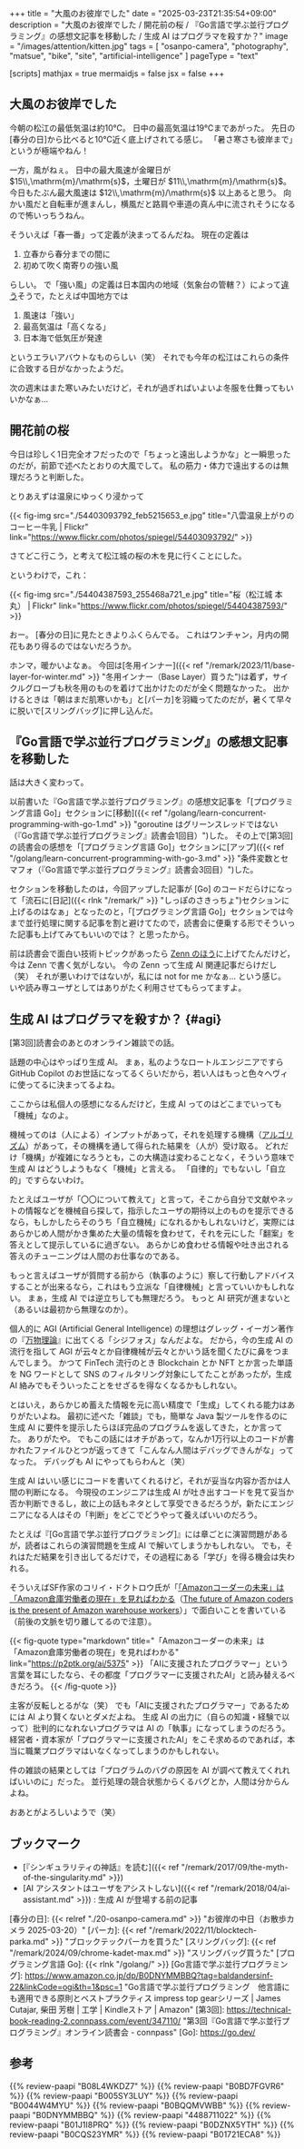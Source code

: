 +++
title = "大風のお彼岸でした"
date =  "2025-03-23T21:35:54+09:00"
description = "大風のお彼岸でした / 開花前の桜 / 『Go言語で学ぶ並行プログラミング』の感想文記事を移動した / 生成 AI はプログラマを殺すか？"
image = "/images/attention/kitten.jpg"
tags = [ "osanpo-camera", "photography", "matsue", "bike", "site", "artificial-intelligence" ]
pageType = "text"

[scripts]
  mathjax = true
  mermaidjs = false
  jsx = false
+++

## 大風のお彼岸でした

今朝の松江の最低気温は約10℃。
日中の最高気温は19℃まであがった。
先日の[春分の日]から比べると10℃近く底上げされてる感じ。
「暑さ寒さも彼岸まで」というが極端やねん！

一方，風がねぇ。
日中の最大風速が金曜日が $15\\,\mathrm{m}/\mathrm{s}$，土曜日が $11\\,\mathrm{m}/\mathrm{s}$。
今日もたぶん最大風速は $12\\,\mathrm{m}/\mathrm{s}$ 以上あると思う。
向かい風だと自転車が進まんし，横風だと路肩や車道の真ん中に流されそうになるので怖いっちうねん。

そういえば「春一番」って定義が決まってるんだね。
現在の定義は

1. 立春から春分までの間に
2. 初めて吹く南寄りの強い風

らしい。
で「強い風」の定義は日本国内の地域（気象台の管轄？）によって[違う](https://tenki.jp/forecaster/deskpart/2025/03/03/32743.html#sub-title-b "今日3日は九州南部・奄美地方で春一番が吹きました(気象予報士 日直主任 2025年03月03日) - 日本気象協会 tenki.jp")そうで，たとえば中国地方では

1. 風速は「強い」
2. 最高気温は「高くなる」
3. 日本海で低気圧が発達

というエラいアバウトなものらしい（笑） それでも今年の松江はこれらの条件に合致する日がなかったようだ。

次の週末はまた寒いみたいだけど，それが過ぎればいよいよ冬服を仕舞ってもいいかなぁ...

## 開花前の桜

今日は珍しく1日完全オフだったので「ちょっと遠出しようかな」と一瞬思ったのだが，前節で述べたとおりの大風でして。
私の筋力・体力で遠出するのは無理だろうと判断した。

とりあえずは温泉にゆっくり浸かって

{{< fig-img src="./54403093792_feb5215653_e.jpg" title="八雲温泉上がりのコーヒー牛乳 | Flickr" link="https://www.flickr.com/photos/spiegel/54403093792/" >}}

さてどこ行こう，と考えて松江城の桜の木を見に行くことにした。

というわけで，これ：

{{< fig-img src="./54404387593_255468a721_e.jpg" title="桜（松江城 本丸） | Flickr" link="https://www.flickr.com/photos/spiegel/54404387593/" >}}

おー。
[春分の日]に見たときよりふくらんでる。
これはワンチャン，月内の開花もあり得るのではないだろうか。

ホンマ，暖かいよなぁ。
今回は[冬用インナー]({{< ref "/remark/2023/11/base-layer-for-winter.md" >}} "冬用インナー（Base Layer）買うた")は着ず，サイクルグローブも秋冬用のものを着けて出かけたのだが全く問題なかった。
出かけるときは「朝はまだ肌寒いかも」と[パーカ]を羽織ってたのだが，暑くて早々に脱いで[スリングバッグ]に押し込んだ。

## 『Go言語で学ぶ並行プログラミング』の感想文記事を移動した

話は大きく変わって。

以前書いた『Go言語で学ぶ並行プログラミング』の感想文記事を「[プログラミング言語 Go]」セクションに[移動]({{< ref "/golang/learn-concurrent-programming-with-go-1.md" >}} "goroutine はグリーンスレッドではない（『Go言語で学ぶ並行プログラミング』読書会1回目）")した。
その上で[第3回]の読書会の感想を「[プログラミング言語 Go]」セクションに[アップ]({{< ref "/golang/learn-concurrent-programming-with-go-3.md" >}} "条件変数とセマフォ（『Go言語で学ぶ並行プログラミング』読書会3回目）")した。

セクションを移動したのは，今回アップした記事が [Go] のコードだらけになって「流石に[日記]({{< rlnk "/remark/" >}} "しっぽのさきっちょ")セクションに上げるのはなぁ」となったのと，「[プログラミング言語 Go]」セクションでは今まで並行処理に関する記事を割と避けてたので，読書会に便乗する形でそういった記事も上げてみてもいいのでは？ と思ったから。

前は読書会で面白い技術トピックがあったら [Zenn のほう](https://zenn.dev/spiegel "Spiegelさんの記事一覧 | Zenn")に上げてたんだけど，今は Zenn で書く気がしない。
今の Zenn って生成 AI 関連記事だらけだし（笑） それが悪いわけではないが，私には not for me かなぁ... という感じ。
いや読み専ユーザとしてはありがたく利用させてもらってますよ。

## 生成 AI はプログラマを殺すか？ {#agi}

[第3回]読書会のあとのオンライン雑談での話。

話題の中心はやっぱり生成 AI。
まぁ，私のようなロートルエンジニアですら GitHub Copilot のお世話になってるくらいだから，若い人はもっと色々ヘヴィに使ってるに決まってるよね。

ここからは私個人の感想になるんだけど，生成 AI ってのはどこまでいっても「機械」なのよ。

機械ってのは（人による）インプットがあって，それを処理する機構（[アルゴリズム](https://mathgirls.hyuki.net/p/9e3 "アル＝フワーリズミー！ - by 結城浩 - 数学ガールのお知らせメール")）があって，その機構を通して得られた結果を（人が）受け取る。
どれだけ「機構」が複雑になろうとも，この大構造は変わることなく，そういう意味で生成 AI はどうしようもなく「機械」と言える。
「自律的」でもないし「自立的」ですらないわけ。

たとえばユーザが「〇〇について教えて」と言って，そこから自分で文献やネットの情報などを機械自ら探して，指示したユーザの期待以上のものを提示できるなら，もしかしたらそのうち「自立機械」になれるかもしれないけど，実際にはあらかじめ人間がかき集めた大量の情報を食わせて，それを元にした「翻案」を答えとして提示しているに過ぎない。
あらかじめ食わせる情報や吐き出される答えのチューニングは人間のお仕事なのである。

もっと言えばユーザが質問する前から（執事のように）察して行動しアドバイスすることが出来るなら，これはもう立派な「自律機械」と言っていいかもしれない。
まぁ，生成 AI では逆立ちしても無理だろう。
もっと AI 研究が進まないと（あるいは最初から無理なのか）。

個人的に AGI (Artificial General Intelligence) の理想はグレッグ・イーガン著作の『[万物理論](https://www.amazon.co.jp/dp/4488711022?tag=baldandersinf-22&linkCode=ogi&th=1&psc=1 "万物理論 (創元SF文庫) | グレッグ・イーガン, 山岸 真 |本 | 通販 | Amazon")』に出てくる「シジフォス」なんだよな。
だから，今の生成 AI の流行を指して AGI が云々とか自律機械が云々とかいう話を聞くたびに鼻をつまんでしまう。
かつて FinTech 流行のとき Blockchain とか NFT とか言った単語を NG ワードとして SNS のフィルタリング対象にしてたことがあったが，生成 AI 絡みでもそういったことをせざるを得なくなるかもしれない。

とはいえ，あらかじめ蓄えた情報を元に高い精度で「生成」してくれる能力はありがたいよね。
最初に述べた「雑談」でも，簡単な Java 製ツールを作るのに生成 AI に要件を提示したらほぼ完品のプログラムを返してきた，とか言ってた。
ありがたや。
でもこの話にはオチがあって，なんか1万行以上のコードが書かれたファイルひとつが返ってきて「こんなん人間はデバッグできんがな」ってなった。
デバッグも AI にやってもらわんと（笑）

生成 AI はいい感じにコードを書いてくれるけど，それが妥当な内容か否かは人間の判断になる。
今現役のエンジニアは生成 AI が吐き出すコードを見て妥当か否か判断できるし，故に上の話もネタとして享受できるだろうが，新たにエンジニアになる人はその「判断」をどこでどうやって養えばいいのだろう。

たとえば『[Go言語で学ぶ並行プログラミング]』には章ごとに演習問題があるが，読者はこれらの演習問題を生成 AI で解いてしまうかもしれない。
でも，それはただ結果を引き出してるだけで，その過程にある「学び」を得る機会は失われる。

そういえばSF作家のコリイ・ドクトロウ氏が「[「Amazonコーダーの未来」は「Amazon倉庫労働者の現在」を見ればわかる](https://p2ptk.org/ai/5375 "「Amazonコーダーの未来」は「Amazon倉庫労働者の現在」を見ればわかる » p2ptk[.]org")（[The future of Amazon coders is the present of Amazon warehouse workers](https://pluralistic.net/2025/03/13/electronic-whipping/ "Pluralistic: The future of Amazon coders is the present of Amazon warehouse workers (13 Mar 2025) – Pluralistic: Daily links from Cory Doctorow")）」で面白いことを書いている（前後の文脈を切り離してるので注意）。

{{< fig-quote type="markdown" title="「Amazonコーダーの未来」は「Amazon倉庫労働者の現在」を見ればわかる" link="https://p2ptk.org/ai/5375" >}}
「AIに支援されたプログラマー」という言葉を耳にしたなら、その都度「プログラマーに支援されたAI」と読み替えるべきだろう。
{{< /fig-quote >}}

主客が反転しとるがな（笑） でも「AIに支援されたプログラマー」であるためには AI より賢くないとダメだよね。
生成 AI の出力に（自らの知識・経験で以って）批判的になれないプログラマは AI の「執事」になってしまうのだろう。
経営者・資本家が「プログラマーに支援されたAI」をこそ求めるのであれば，本当に職業プログラマはいなくなってしまうのかもしれない。

件の雑談の結果としては「プログラムのバグの原因を AI が調べて教えてくれればいいのに」だった。
並行処理の競合状態からくるバグとか，人間は分からんよね。

おあとがよろしいようで（笑）

## ブックマーク

- [『シンギュラリティの神話』を読む]({{< ref "/remark/2017/09/the-myth-of-the-singularity.md" >}})
- [AI アシスタントはユーザをアシストしない]({{< ref "/remark/2018/04/ai-assistant.md" >}}) : 生成 AI が登場する前の記事

[春分の日]: {{< relref "./20-osanpo-camera.md" >}} "お彼岸の中日（お散歩カメラ 2025-03-20）"
[パーカ]: {{< ref "/remark/2022/11/blocktech-parka.md" >}} "ブロックテックパーカを買うた"
[スリングバッグ]: {{< ref "/remark/2024/09/chrome-kadet-max.md" >}} "スリングバッグ買うた"
[プログラミング言語 Go]: {{< rlnk "/golang/" >}}
[Go言語で学ぶ並行プログラミング]: https://www.amazon.co.jp/dp/B0DNYMMBBQ?tag=baldandersinf-22&linkCode=ogi&th=1&psc=1 "Go言語で学ぶ並行プログラミング　他言語にも適用できる原則とベストプラクティス impress top gearシリーズ | James Cutajar, 柴田 芳樹 | 工学 | Kindleストア | Amazon"
[第3回]: https://technical-book-reading-2.connpass.com/event/347110/ "第3回『Go言語で学ぶ並行プログラミング』オンライン読書会 - connpass"
[Go]: https://go.dev/

## 参考

{{% review-paapi "B08L4WKDZ7" %}} <!-- PowerShot ZOOM -->
{{% review-paapi "B0BD7FGVR6" %}} <!-- GARMIN EDGE Explore 2 サイクルコンピュータ -->
{{% review-paapi "B005SY3LUY" %}} <!-- インナー base layer 上 Mサイズ -->
{{% review-paapi "B0044W4MYU" %}} <!-- インナー base layer 下 タイツ Mサイズ -->
{{% review-paapi "B0BQQMVWBB" %}} <!-- ボディバッグ スリングバッグ CHROME KADET MAX -->
{{% review-paapi "B0DNYMMBBQ" %}} <!-- Go言語で学ぶ並行プログラミング -->
{{% review-paapi "4488711022" %}} <!-- 万物理論 -->
{{% review-paapi "B01J1I8PRQ" %}} <!-- 社会は情報化の夢を見る -->
{{% review-paapi "B0DZNX5YTH" %}} <!-- サクラミラージュ ReGLOSS -->
{{% review-paapi "B0CQS23YMR" %}} <!-- 晴る ヨルシカ 葬送のフリーレン OP曲 -->
{{% review-paapi "B01721ECA8" %}} <!-- キャンディーズ -->

